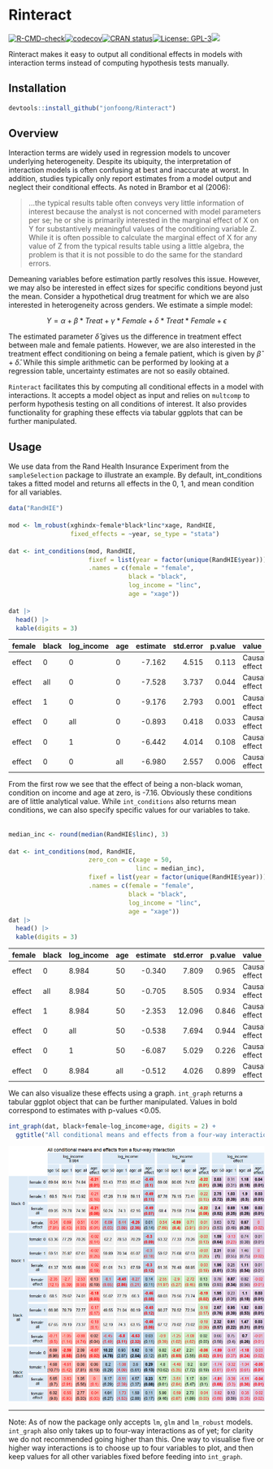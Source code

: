 
# Rinteract

[![R-CMD-check](https://github.com/jonfoong/Rinteract/actions/workflows/R-CMD-check.yaml/badge.svg)](https://github.com/jonfoong/Rinteract/actions/workflows/R-CMD-check.yaml)[![codecov](https://codecov.io/github/jonfoong/Rinteract/branch/main/graph/badge.svg?token=2SOK4T1220)](https://codecov.io/github/jonfoong/Rinteract)[![CRAN
status](https://www.r-pkg.org/badges/version/Rinteract.png)](https://CRAN.R-project.org/package=Rinteract)[![License:
GPL-3](https://img.shields.io/badge/license-GPL--3-blue.svg)](https://cran.r-project.org/web/licenses/GPL-3)[![](https://img.shields.io/badge/devel%20version-0.1.0-blue.svg)](https://github.com/jonfoong/Rinteract)

Rinteract makes it easy to output all conditional effects in models with
interaction terms instead of computing hypothesis tests manually.

## Installation

``` r
devtools::install_github("jonfoong/Rinteract")
```

## Overview

Interaction terms are widely used in regression models to uncover
underlying heterogeneity. Despite its ubiquity, the interpretation of
interaction models is often confusing at best and inaccurate at worst.
In addition, studies typically only report estimates from a model output
and neglect their conditional effects. As noted in Brambor et al (2006):

> …the typical results table often conveys very little information of
> interest because the analyst is not concerned with model parameters
> per se; he or she is primarily interested in the marginal effect of X
> on Y for substantively meaningful values of the conditioning variable
> Z. While it is often possible to calculate the marginal effect of X
> for any value of Z from the typical results table using a little
> algebra, the problem is that it is not possible to do the same for the
> standard errors.

Demeaning variables before estimation partly resolves this issue.
However, we may also be interested in effect sizes for specific
conditions beyond just the mean. Consider a hypothetical drug treatment
for which we are also interested in heterogeneity across genders. We
estimate a simple model:

$$Y = \alpha + \beta * Treat + \gamma * Female + \delta * Treat * Female+\epsilon$$

The estimated parameter $\hat{\delta}$ gives us the difference in
treatment effect between male and female patients. However, we are also
interested in the treatment effect conditioning on being a female
patient, which is given by $\hat{\beta} + \hat{\delta}$. While this
simple arithmetic can be performed by looking at a regression table,
uncertainty estimates are not so easily obtained.

`Rinteract` facilitates this by computing all conditional effects in a
model with interactions. It accepts a model object as input and relies
on `multcomp` to perform hypothesis testing on all conditions of
interest. It also provides functionality for graphing these effects via
tabular ggplots that can be further manipulated.

## Usage

We use data from the Rand Health Insurance Experiment from the
`sampleSelection` package to illustrate an example. By default,
int_conditions takes a fitted model and returns all effects in the 0, 1,
and mean condition for all variables.

``` r
data("RandHIE")

mod <- lm_robust(xghindx~female*black*linc*xage, RandHIE, 
                 fixed_effects = ~year, se_type = "stata")

dat <- int_conditions(mod, RandHIE,
                      fixef = list(year = factor(unique(RandHIE$year))),
                      .names = c(female = "female",
                                 black = "black",
                                 log_income = "linc",
                                 age = "xage"))

dat |> 
  head() |>
  kable(digits = 3)
```

<table>
 <thead>
  <tr>
   <th style="text-align:left;"> female </th>
   <th style="text-align:left;"> black </th>
   <th style="text-align:left;"> log_income </th>
   <th style="text-align:left;"> age </th>
   <th style="text-align:right;"> estimate </th>
   <th style="text-align:right;"> std.error </th>
   <th style="text-align:right;"> p.value </th>
   <th style="text-align:left;"> value </th>
  </tr>
 </thead>
<tbody>
  <tr>
   <td style="text-align:left;"> effect </td>
   <td style="text-align:left;"> 0 </td>
   <td style="text-align:left;"> 0 </td>
   <td style="text-align:left;"> 0 </td>
   <td style="text-align:right;"> -7.162 </td>
   <td style="text-align:right;"> 4.515 </td>
   <td style="text-align:right;"> 0.113 </td>
   <td style="text-align:left;"> Causal effect </td>
  </tr>
  <tr>
   <td style="text-align:left;"> effect </td>
   <td style="text-align:left;"> all </td>
   <td style="text-align:left;"> 0 </td>
   <td style="text-align:left;"> 0 </td>
   <td style="text-align:right;"> -7.528 </td>
   <td style="text-align:right;"> 3.737 </td>
   <td style="text-align:right;"> 0.044 </td>
   <td style="text-align:left;"> Causal effect </td>
  </tr>
  <tr>
   <td style="text-align:left;"> effect </td>
   <td style="text-align:left;"> 1 </td>
   <td style="text-align:left;"> 0 </td>
   <td style="text-align:left;"> 0 </td>
   <td style="text-align:right;"> -9.176 </td>
   <td style="text-align:right;"> 2.793 </td>
   <td style="text-align:right;"> 0.001 </td>
   <td style="text-align:left;"> Causal effect </td>
  </tr>
  <tr>
   <td style="text-align:left;"> effect </td>
   <td style="text-align:left;"> 0 </td>
   <td style="text-align:left;"> all </td>
   <td style="text-align:left;"> 0 </td>
   <td style="text-align:right;"> -0.893 </td>
   <td style="text-align:right;"> 0.418 </td>
   <td style="text-align:right;"> 0.033 </td>
   <td style="text-align:left;"> Causal effect </td>
  </tr>
  <tr>
   <td style="text-align:left;"> effect </td>
   <td style="text-align:left;"> 0 </td>
   <td style="text-align:left;"> 1 </td>
   <td style="text-align:left;"> 0 </td>
   <td style="text-align:right;"> -6.442 </td>
   <td style="text-align:right;"> 4.014 </td>
   <td style="text-align:right;"> 0.108 </td>
   <td style="text-align:left;"> Causal effect </td>
  </tr>
  <tr>
   <td style="text-align:left;"> effect </td>
   <td style="text-align:left;"> 0 </td>
   <td style="text-align:left;"> 0 </td>
   <td style="text-align:left;"> all </td>
   <td style="text-align:right;"> -6.980 </td>
   <td style="text-align:right;"> 2.557 </td>
   <td style="text-align:right;"> 0.006 </td>
   <td style="text-align:left;"> Causal effect </td>
  </tr>
</tbody>
</table>

From the first row we see that the effect of being a non-black woman,
condition on income and age at zero, is -7.16. Obviously these
conditions are of little analytical value. While `int_conditions` also
returns mean conditions, we can also specify specific values for our
variables to take.

``` r

median_inc <- round(median(RandHIE$linc), 3)

dat <- int_conditions(mod, RandHIE,
                      zero_con = c(xage = 50,
                                   linc = median_inc),
                      fixef = list(year = factor(unique(RandHIE$year))),
                      .names = c(female = "female",
                                 black = "black",
                                 log_income = "linc",
                                 age = "xage"))
dat |> 
  head() |>
  kable(digits = 3)
```

<table>
 <thead>
  <tr>
   <th style="text-align:left;"> female </th>
   <th style="text-align:left;"> black </th>
   <th style="text-align:left;"> log_income </th>
   <th style="text-align:left;"> age </th>
   <th style="text-align:right;"> estimate </th>
   <th style="text-align:right;"> std.error </th>
   <th style="text-align:right;"> p.value </th>
   <th style="text-align:left;"> value </th>
  </tr>
 </thead>
<tbody>
  <tr>
   <td style="text-align:left;"> effect </td>
   <td style="text-align:left;"> 0 </td>
   <td style="text-align:left;"> 8.984 </td>
   <td style="text-align:left;"> 50 </td>
   <td style="text-align:right;"> -0.340 </td>
   <td style="text-align:right;"> 7.809 </td>
   <td style="text-align:right;"> 0.965 </td>
   <td style="text-align:left;"> Causal effect </td>
  </tr>
  <tr>
   <td style="text-align:left;"> effect </td>
   <td style="text-align:left;"> all </td>
   <td style="text-align:left;"> 8.984 </td>
   <td style="text-align:left;"> 50 </td>
   <td style="text-align:right;"> -0.705 </td>
   <td style="text-align:right;"> 8.505 </td>
   <td style="text-align:right;"> 0.934 </td>
   <td style="text-align:left;"> Causal effect </td>
  </tr>
  <tr>
   <td style="text-align:left;"> effect </td>
   <td style="text-align:left;"> 1 </td>
   <td style="text-align:left;"> 8.984 </td>
   <td style="text-align:left;"> 50 </td>
   <td style="text-align:right;"> -2.353 </td>
   <td style="text-align:right;"> 12.096 </td>
   <td style="text-align:right;"> 0.846 </td>
   <td style="text-align:left;"> Causal effect </td>
  </tr>
  <tr>
   <td style="text-align:left;"> effect </td>
   <td style="text-align:left;"> 0 </td>
   <td style="text-align:left;"> all </td>
   <td style="text-align:left;"> 50 </td>
   <td style="text-align:right;"> -0.538 </td>
   <td style="text-align:right;"> 7.694 </td>
   <td style="text-align:right;"> 0.944 </td>
   <td style="text-align:left;"> Causal effect </td>
  </tr>
  <tr>
   <td style="text-align:left;"> effect </td>
   <td style="text-align:left;"> 0 </td>
   <td style="text-align:left;"> 1 </td>
   <td style="text-align:left;"> 50 </td>
   <td style="text-align:right;"> -6.087 </td>
   <td style="text-align:right;"> 5.029 </td>
   <td style="text-align:right;"> 0.226 </td>
   <td style="text-align:left;"> Causal effect </td>
  </tr>
  <tr>
   <td style="text-align:left;"> effect </td>
   <td style="text-align:left;"> 0 </td>
   <td style="text-align:left;"> 8.984 </td>
   <td style="text-align:left;"> all </td>
   <td style="text-align:right;"> -0.512 </td>
   <td style="text-align:right;"> 4.026 </td>
   <td style="text-align:right;"> 0.899 </td>
   <td style="text-align:left;"> Causal effect </td>
  </tr>
</tbody>
</table>

We can also visualize these effects using a graph. `int_graph` returns a
tabular ggplot object that can be further manipulated. Values in bold
correspond to estimates with p-values \<0.05.

``` r
int_graph(dat, black+female~log_income+age, digits = 2) +
  ggtitle("All conditional means and effects from a four-way interaction")
```

![](vignettes/vignette-unnamed-chunk-4-1.png)

------------------------------------------------------------------------

Note: As of now the package only accepts `lm`, `glm` and `lm_robust`
models. `int_graph` also only takes up to four-way interactions as of
yet; for clarity we do not recommended going higher than this. One way
to visualise five or higher way interactions is to choose up to four
variables to plot, and then keep values for all other variables fixed
before feeding into `int_graph`.
